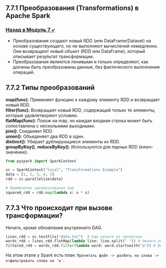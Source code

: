 ## 7.7.1 Преобразования (Transformations) в Apache Spark

### [Назад в Модуль 7 ⤶](/data/Module7/readme.md)

- Преобразования создают новый RDD (или DataFrame/Dataset) на основе существующего, но не выполняют вычислений немедленно. 
Они возвращают новый объект (RDD или DataFrame), который описывает результат трансформации.  
- Преобразования являются ленивыми и только определяют, как должны быть преобразованы данные, без фактического 
выполнения операций.  

## 7.7.2 Типы преобразований
**map(func)**: Применяет функцию к каждому элементу RDD и возвращает новый RDD.  
**filter(func)**: Возвращает новый RDD, содержащий только те элементы, которые удовлетворяют условию.  
**flatMap(func)**: Похож на map, но каждая входная строка может быть сопоставлена с несколькими выходными.   
**join()**: Соединяет RDD.  
**union()**: Объединяет два RDD в один.  
**distinct()**: Убирает дублирующиеся элементы из RDD.  
**groupByKey()**, **reduceByKey()**: Используются для парных RDD (ключ-значение).

```python
from pyspark import SparkContext

sc = SparkContext("local", "Transformations Example")
data = [1, 2, 3, 4, 5]
rdd = sc.parallelize(data)

# Применение преобразования map
squared_rdd = rdd.map(lambda x: x * x)
```

## 7.7.3 Что происходит при вызове трансформации?
Ничего, кроме обновления внутреннего DAG.

```python
lines_rdd = sc.textFile("data.txt")  # Еще ничего не прочитано
words_rdd = lines_rdd.flatMap(lambda line: line.split(" ")) # Ничего не выполнено
filtered_rdd = words_rdd.filter(lambda word: word.startswith("a")) # Все еще ничего
```

На этом этапе у Spark есть план: `Прочитать файл -> разбить на слова -> отфильтровать слова на 'a'`.